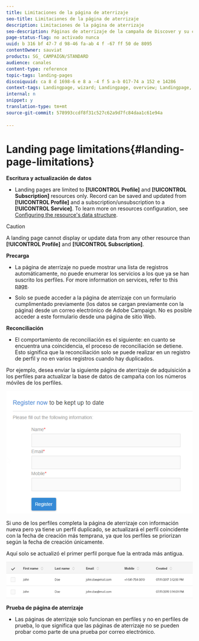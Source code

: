 ```yaml
---
title: Limitaciones de la página de aterrizaje
seo-title: Limitaciones de la página de aterrizaje
description: Limitaciones de la página de aterrizaje
seo-description: Páginas de aterrizaje de la campaña de Discover y su ciclo de vida.
page-status-flag: no activado nunca
uuid: b 316 bf 47-7 d 98-46 fa-ab 4 f -67 ff 50 de 8095
contentOwner: sauviat
products: SG_ CAMPAIGN/STANDARD
audience: canales
content-type: reference
topic-tags: landing-pages
discoiquuid: ca 8 d 1698-6 e 8 a -4 f 5 a-b 017-74 a 152 e 14286
context-tags: Landingpage, wizard; Landingpage, overview; Landingpage, main
internal: n
snippet: y
translation-type: tm+mt
source-git-commit: 578993ccdf8f31c527c62a9d7fc84daa1c61e94a

---
```



# Landing page limitations{#landing-page-limitations}

**Escritura y actualización de datos**

* Landing pages are limited to **[!UICONTROL Profile]** and **[!UICONTROL Subscription]** resources only. Record can be saved and updated from **[!UICONTROL Profile]** and a subscription/unsubscription to a **[!UICONTROL Service]**.
To learn more on resources configuration, see [Configuring the resource's data structure](../../developing/using/configuring-the-resource-s-data-structure.md).

>[!CAUTION]
>
> A landing page cannot display or update data from any other resource than **[!UICONTROL Profile]** and **[!UICONTROL Subscription]**.

**Precarga**

* La página de aterrizaje no puede mostrar una lista de registros automáticamente, no puede enumerar los servicios a los que ya se han suscrito los perfiles. For more information on services, refer to this [page](../../audiences/using/creating-a-service.md).

* Solo se puede acceder a la página de aterrizaje con un formulario cumplimentado previamente (los datos se cargan previamente con la página) desde un correo electrónico de Adobe Campaign. No es posible acceder a este formulario desde una página de sitio Web.

**Reconciliación**

* El comportamiento de reconciliación es el siguiente: en cuanto se encuentra una coincidencia, el proceso de reconciliación se detiene. Esto significa que la reconciliación solo se puede realizar en un registro de perfil y no en varios registros cuando hay duplicados.

Por ejemplo, desea enviar la siguiente página de aterrizaje de adquisición a los perfiles para actualizar la base de datos de campaña con los números móviles de los perfiles.

![](assets/landing_page_limitation_1.png)

Si uno de los perfiles completa la página de aterrizaje con información nueva pero ya tiene un perfil duplicado, se actualizará el perfil coincidente con la fecha de creación más temprana, ya que los perfiles se priorizan según la fecha de creación únicamente.

Aquí solo se actualizó el primer perfil porque fue la entrada más antigua.

![](assets/landing_page_limitation_2.png)

**Prueba de página de aterrizaje**

* Las páginas de aterrizaje solo funcionan en perfiles y no en perfiles de prueba, lo que significa que las páginas de aterrizaje no se pueden probar como parte de una prueba por correo electrónico.
